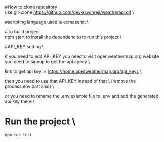 #How to clone repository \
use git-clone https://github.com/dev-aswinreji/weatherapi.git \

#scripting language used is 
ecmascript \




#To build project \
npm start to install the dependencies to run this project \

#API_KEY setting \

if you need to add API_KEY you need to visit openweathermap.org website \
    you need to signup to get the api apikey \

 link to get api key := https://home.openweathermap.org/api_keys \

 then you need to use that API_KEY instead of that \ (remove the process.env part also) \

 or you need to rename the .env.example file to .env and add the generated api key there \

 # Run the project \
    npm run test 


